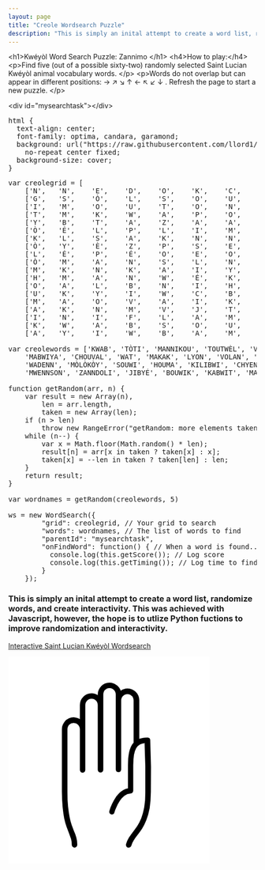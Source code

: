```yaml
---
layout: page
title: "Creole Wordsearch Puzzle"
description: "This is simply an inital attempt to create a word list, randomize words, and create interactivity. This was achieved with Javascript, however, the hope is to utlize Python fuctions to improve randomization and interactivity."
---
```





<div class="codepen" data-height="265" data-theme-id="light" data-default-tab="result" data-user="llord1" data-slug-hash="YzqKwaJ" data-prefill='{"title":"Sent Lisi Wordsearch - Zannimo Kwéyòl ","tags":[],"scripts":[],"stylesheets":[]}'>
 

&lt;h1>Kwéyòl Word Search Puzzle: Zannimo &lt;/h1>
&lt;h4>How to play:&lt;/h4>
&lt;p>Find five (out of a possible sixty-two) randomly selected Saint Lucian Kwéyòl animal vocabulary words. &lt;/p>
&lt;p>Words do not overlap but can appear in different positions: &#8594; &#8599; &#8600; &#8593; &#8592; &#8598; &#8601; &#8595; . Refresh the page to start a new puzzle. &lt;/p>

&lt;div id="mysearchtask">&lt;/div></pre>
  <pre data-lang="css">html {
  text-align: center;
  font-family: optima, candara, garamond;
  background: url("https://raw.githubusercontent.com/llord1/llord1.github.io/master/resources/pictures/slu_beach2.jpg")
    no-repeat center fixed;
  background-size: cover;
}
</pre>
  <pre data-lang="js">var creolegrid = [
	['N',	'N',	'E',	'D',	'O',	'K',	'C',	'H',	'A',	'T',	'L',	'U',	'O',	'P',	'A',	'Z',	'É',	'L',	'P'],
	['G',	'S',	'Ò',	'L',	'S',	'O',	'U',	'W',	'I',	'B',	'È',	'F',	'É',	'P',	'K',	'P',	'É',	'A',	'K'],
	['I',	'M',	'O',	'U',	'T',	'O',	'N',	'K',	'O',	'W',	'M',	'B',	'W',	'Y',	'A',	'Ò',	'N',	'V',	'Ò'],
	['T',	'M',	'K',	'W',	'A',	'P',	'O',	'Ò',	'K',	'W',	'A',	'É',	'O',	'N',	'B',	'U',	'K',	'T',	'B'],
	['Y',	'B',	'T',	'A',	'Z',	'A',	'A',	'F',	'E',	'O',	'S',	'D',	'T',	'U',	'O',	'I',	'I',	'D',	'O'],
	['Ò',	'É',	'L',	'P',	'L',	'I',	'M',	'N',	'B',	'O',	'K',	'O',	'E',	'T',	'W',	'W',	'J',	'O',	'W'],
	['K',	'L',	'S',	'A',	'K',	'N',	'N',	'K',	'N',	'A',	'U',	'I',	'A',	'N',	'B',	'I',	'X',	'W',	'A'],
	['Ò',	'Y',	'È',	'Z',	'P',	'S',	'E',	'V',	'Z',	'F',	'L',	'H',	'Y',	'A',	'N',	'M',	'K',	'A',	'N'],
	['L',	'É',	'P',	'É',	'O',	'E',	'O',	'Y',	'O',	'A',	'C',	'E',	'K',	'A',	'A',	'K',	'M',	'D',	'M'],
	['Ò',	'M',	'A',	'N',	'S',	'L',	'N',	'U',	'H',	'N',	'N',	'N',	'N',	'N',	'J',	'A',	'È',	'L',	'Y'],
	['M',	'K',	'N',	'K',	'A',	'I',	'Y',	'A',	'E',	'C',	'O',	'N',	'N',	'N',	'I',	'Y',	'L',	'L',	'É'],
	['H',	'M',	'A',	'N',	'W',	'É',	'K',	'W',	'N',	'H',	'N',	'I',	'D',	'W',	'N',	'W',	'N',	'È',	'K'],
	['O',	'A',	'L',	'B',	'N',	'I',	'H',	'W',	'C',	'N',	'K',	'E',	'B',	'O',	'P',	'A',	'A',	'W',	'A'],
	['U',	'K',	'Y',	'I',	'W',	'C',	'B',	'O',	'I',	'O',	'A',	'I',	'J',	'I',	'L',	'T',	'K',	'È',	'L'],
	['M',	'A',	'O',	'V',	'A',	'I',	'K',	'I',	'U',	'Y',	'L',	'K',	'J',	'T',	'V',	'I',	'É',	'T',	'M'],
	['A',	'K',	'N',	'M',	'V',	'J',	'T',	'G',	'C',	'I',	'É',	'O',	'Z',	'B',	'É',	'T',	'L',	'U',	'A'],
	['I',	'N',	'I',	'F',	'L',	'A',	'M',	'O',	'K',	'H',	'N',	'T',	'Ò',	'T',	'I',	'W',	'É',	'O',	'S'],
	['K',	'W',	'A',	'B',	'S',	'O',	'U',	'W',	'I',	'J',	'A',	'K',	'O',	'T',	'O',	'N',	'P',	'T',	'O'],
	['A',	'Y',	'I',	'W',	'B',	'A',	'M',	'C',	'H',	'O',	'U',	'V',	'A',	'L',	'H',	'C',	'I',	'B',	'N']];

var creolewords = ['KWAB', 'TÒTI', 'MANNIKOU', 'TOUTWÈL', 'VÈ', 'BALENN', 'LAPEN', 'TAZA', 'KOKIYAJ','KANNA', 'KÒF', 'KÒK', 'PÉLÉKAN', 'MÈL', 'WÉTJEN', 'KÒBO',
    'MABWIYA', 'CHOUVAL', 'WAT', 'MAKAK', 'LYON', 'VOLAN', 'SIKWIYÉ', 'KWAPO', 'KODENN', 'CHAT','POUL', 'LÉZA', 'SÈPAN', 'CHATOU', 'PAN',
    'WADENN', 'MÒLÒKÒY', 'SOUWI', 'HOUMA', 'KILIBWI', 'CHYEN', 'SÒLSOUWI', 'WANMYÉ', 'PWÉSON', 'MOUTON', 'DOWAD', 'PANTOUFOUYÉ', 'PIJON', 'BICH', 'BÉLYÉ',
    'MWENNSON', 'ZANNDOLI', 'JIBYÉ', 'BOUWIK', 'KABWIT', 'MACHWEN', 'MALFINI', 'JAKO', 'BÈF','TIG','KOCHON', 'ZÉ', 'KAY', 'KWIBICH','KALMASON','PLIM' ];

function getRandom(arr, n) {
    var result = new Array(n),
        len = arr.length,
        taken = new Array(len);
    if (n > len)
        throw new RangeError("getRandom: more elements taken than available");
    while (n--) {
        var x = Math.floor(Math.random() * len);
        result[n] = arr[x in taken ? taken[x] : x];
        taken[x] = --len in taken ? taken[len] : len;
    }
    return result;
}

var wordnames = getRandom(creolewords, 5)

ws = new WordSearch({
        "grid": creolegrid, // Your grid to search
        "words": wordnames, // The list of words to find
        "parentId": "mysearchtask",
        "onFindWord": function() { // When a word is found...
          console.log(this.getScore()); // Log score
          console.log(this.getTiming()); // Log time to find each word
        } 
    });</pre></div>
<script async src="https://static.codepen.io/assets/embed/ei.js"></script>





### This is simply an inital attempt to create a word list, randomize words, and create interactivity. This was achieved with Javascript, however, the hope is to utlize Python fuctions to improve randomization and interactivity.




[Interactive Saint Lucian Kwéyòl Wordsearch](https://kopwann.weebly.com/)



![Hellloererererer](https://raw.githubusercontent.com/llord1/llord1.github.io/master/resources/pictures/palm.PNG)
